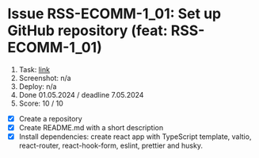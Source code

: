 # Issue RSS-ECOMM-1_01: Set up GitHub repository (feat:  RSS-ECOMM-1_01)
1. Task: [link](https://github.com/rolling-scopes-school/tasks/blob/master/tasks/eCommerce-Application/Sprints/Sprint1/RSS-ECOMM-1_01.md)
2. Screenshot: n/a
3. Deploy: n/a
4. Done 01.05.2024 / deadline 7.05.2024
5. Score: 10 / 10
- [x] Create a repository
- [x] Create README.md with a short description
- [x] Install dependencies: create react app with TypeScript template, valtio, react-router, react-hook-form, eslint, prettier and husky.
